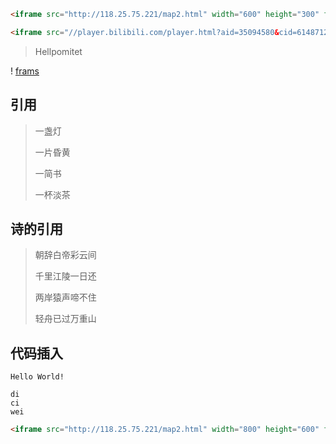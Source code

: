 ```html
<iframe src="http://118.25.75.221/map2.html" width="600" height="300" frameborder="0" scrolling="no"></iframe>
```

```html
<iframe src="//player.bilibili.com/player.html?aid=35094580&cid=61487124&page=1" scrolling="no" border="0" frameborder="no" framespacing="0" allowfullscreen="true" width="600" height="300"> </iframe>

```

> Hellpomitet

! [frams](https://www.baidu.com)

## 引用

> 一盏灯
>
> 一片昏黄
>
> 一简书
>
> 一杯淡茶

## 诗的引用

> 朝辞白帝彩云间
>
> 千里江陵一日还
>
> 两岸猿声啼不住
>
> 轻舟已过万重山

## 代码插入

`Hello World!`

```
di
ci
wei	
```

```html
<iframe src="http://118.25.75.221/map2.html" width="800" height="600" frameborder="0" scrolling="no"></iframe>
```

















